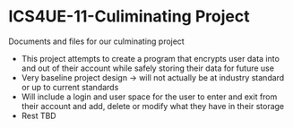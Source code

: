 # ICS4UE-11-Culiminating Project
Documents and files for our culminating project
- This project attempts to create a program that encrypts user data into and out of their account while safely storing their data for future use
- Very baseline project design -> will not actually be at industry standard or up to current standards
- Will include a login and user space for the user to enter and exit from their account and add, delete or modify what they have in their storage
- Rest TBD
